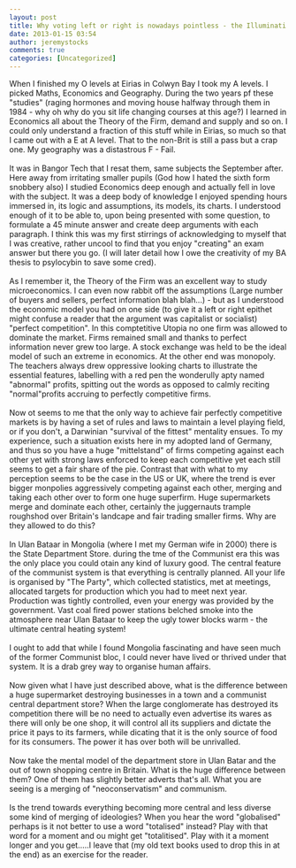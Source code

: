 ```yaml
---
layout: post
title: Why voting left or right is nowadays pointless - the Illuminati Hypothesis
date: 2013-01-15 03:54
author: jeremystocks
comments: true
categories: [Uncategorized]
---
```

<p>When I finished my O levels at Eirias in Colwyn Bay I took my A levels. I picked Maths, Economics and Geography. During the two years pf these "studies" (raging hormones and moving house halfway through them in 1984 - why oh why do you sit life changing courses at this age?) I learned in Economics all about the Theory of the Firm, demand and supply and so on. I could only understand a fraction of this stuff while in Eirias, so much so that I came out with a E at A level. That to the non-Brit is still a pass but a crap one. My geography was a distastrous F - Fail.<br /><br />It was in Bangor Tech that I resat them, same subjects the September after. Here away from irritating smaller pupils (God how I hated the sixth form snobbery also) I studied Economics deep enough and actually fell in love with the subject. It was a deep body of knowledge I enjoyed spending hours immersed in, its logic and assumptions, its models, its charts. I understood enough of it to be able to, upon being presented with some question, to formulate a 45 minute answer and create deep arguments with each paragraph. I think this was my first stirrings of acknowledging to myself that I was creative, rather uncool to find that you enjoy "creating" an exam answer but there you go. (I will later detail how I owe the creativity of my BA thesis to psylocybin to save some cred).<br /><br />As I remember it, the Theory of the Firm was an excellent way to study microeconomics. I can even now rabbit off the assumptions (Large number of buyers and sellers, perfect information blah blah...) - but as I understood the economic model you had on one side (to give it a left or right epithet might confuse a reader that the argument was capitalist or socialist) "perfect competition". In this comptetitive Utopia no one firm was allowed to dominate the market. Firms remained small and thanks to perfect information never grew too large. A stock exchange was held to be the ideal model of such an extreme in economics. At the other end was monopoly. The teachers always drew oppressive looking charts to illustrate the essential features, labelling with a red pen the wonderully apty named "abnormal" profits, spitting out the words as opposed to calmly reciting "normal"profits accruing to perfectly competitive firms.<br /><br />Now ot seems to me that the only way to achieve fair perfectly competitive markets is by having a set of rules and laws to maintain a level playing field, or if you don't, a Darwinian "survival of the fittest" mentality ensues. To my experience, such a situation exists here in my adopted land of Germany, and thus so you have a huge "mittelstand" of firms competing against each other yet with strong laws enforced to keep each competitive yet each still seems to get a fair share of the pie. Contrast that with what to my perception seems to be the case in the US or UK, where the trend is ever bigger monpolies aggressively competing against each other, merging and taking each other over to form one huge superfirm. Huge supermarkets merge and dominate each other, certainly the juggernauts trample roughshod over Britain's landcape and fair trading smaller firms. Why are they allowed to do this? <br /><br />In Ulan Bataar in Mongolia (where I met my German wife in 2000) there is the State Department Store. during the tme of the Communist era this was the only place you could otain any kind of luxury good. The central feature of the communist system is that everything is centrally planned. All your life is organised by "The Party", which collected statistics, met at meetings, allocated targets for production which you had to meet next year. Production was tightly controlled, even your energy was provided by the government. Vast coal fired power stations belched smoke into the atmosphere near Ulan Bataar to keep the ugly tower blocks warm - the ultimate central heating system!<br /><br />I ought to add that while I found Mongolia fascinating and have seen much of the former Communist bloc, I could never have lived or thrived under that system. It is a drab grey way to organise human affairs.<br /><br />Now given what I have just described above, what is the difference between a huge supermarket destroying businesses in a town and a communist central department store? When the large conglomerate has destroyed its competition there will be no need to actually even advertise its wares as there will only be one shop, it will control all its suppliers and dictate the price it pays to its farmers, while dicating that it is the only source of food for its consumers. The power it has over both will be unrivalled. <br /><br />Now take the mental model of the department store in Ulan Batar and the out of town shopping centre in Britain. What is the huge difference between them? One of them has slightly better adverts that's all. What you are seeing is a merging of "neoconservatism" and communism.<br /><br />Is the trend towards everything becoming more central and less diverse some kind of merging of ideologies? When you hear the word "globalised" perhaps is it not better to use a word "totalised" instead? Play with that word for a moment and ou might get "totalitised". Play with it a moment longer and you get.....I leave that (my old text books used to drop this in at the end) as an exercise for the reader.</p>
